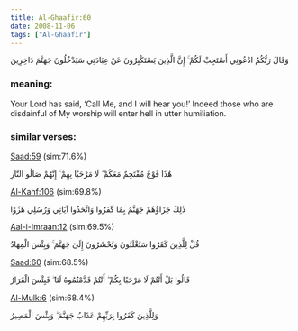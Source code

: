 ```yaml
---
title: Al-Ghaafir:60
date: 2008-11-06
tags: ["Al-Ghaafir"]
---
```

وَقَالَ رَبُّكُمُ ادْعُونِي أَسْتَجِبْ لَكُمْ ۚ إِنَّ الَّذِينَ يَسْتَكْبِرُونَ عَنْ عِبَادَتِي سَيَدْخُلُونَ جَهَنَّمَ دَاخِرِينَ
### meaning: 
Your Lord has said, ‘Call Me, and I will hear you!’ Indeed those who are disdainful of My worship will enter hell in utter humiliation.
### similar verses: 

[Saad:59](/38/59) (sim:71.6%)

هَٰذَا فَوْجٌ مُقْتَحِمٌ مَعَكُمْ ۖ لَا مَرْحَبًا بِهِمْ ۚ إِنَّهُمْ صَالُو النَّارِ

[Al-Kahf:106](/18/106) (sim:69.8%)

ذَٰلِكَ جَزَاؤُهُمْ جَهَنَّمُ بِمَا كَفَرُوا وَاتَّخَذُوا آيَاتِي وَرُسُلِي هُزُوًا

[Aal-i-Imraan:12](/3/12) (sim:69.5%)

قُلْ لِلَّذِينَ كَفَرُوا سَتُغْلَبُونَ وَتُحْشَرُونَ إِلَىٰ جَهَنَّمَ ۚ وَبِئْسَ الْمِهَادُ

[Saad:60](/38/60) (sim:68.5%)

قَالُوا بَلْ أَنْتُمْ لَا مَرْحَبًا بِكُمْ ۖ أَنْتُمْ قَدَّمْتُمُوهُ لَنَا ۖ فَبِئْسَ الْقَرَارُ

[Al-Mulk:6](/67/6) (sim:68.4%)

وَلِلَّذِينَ كَفَرُوا بِرَبِّهِمْ عَذَابُ جَهَنَّمَ ۖ وَبِئْسَ الْمَصِيرُ
